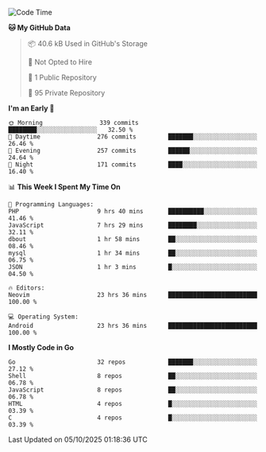 
<!--START_SECTION:waka-->
![Code Time](http://img.shields.io/badge/Code%20Time-6%2C335%20hrs%2047%20mins-blue)

**🐱 My GitHub Data** 

> 📦 40.6 kB Used in GitHub's Storage 
 > 
> 🚫 Not Opted to Hire
 > 
> 📜 1 Public Repository 
 > 
> 🔑 95 Private Repository 
 > 
**I'm an Early 🐤** 

```text
🌞 Morning                339 commits         ████████░░░░░░░░░░░░░░░░░   32.50 % 
🌆 Daytime                276 commits         ███████░░░░░░░░░░░░░░░░░░   26.46 % 
🌃 Evening                257 commits         ██████░░░░░░░░░░░░░░░░░░░   24.64 % 
🌙 Night                  171 commits         ████░░░░░░░░░░░░░░░░░░░░░   16.40 % 
```


📊 **This Week I Spent My Time On** 

```text
💬 Programming Languages: 
PHP                      9 hrs 40 mins       ██████████░░░░░░░░░░░░░░░   41.46 % 
JavaScript               7 hrs 29 mins       ████████░░░░░░░░░░░░░░░░░   32.11 % 
dbout                    1 hr 58 mins        ██░░░░░░░░░░░░░░░░░░░░░░░   08.46 % 
mysql                    1 hr 34 mins        ██░░░░░░░░░░░░░░░░░░░░░░░   06.75 % 
JSON                     1 hr 3 mins         █░░░░░░░░░░░░░░░░░░░░░░░░   04.50 % 

🔥 Editors: 
Neovim                   23 hrs 36 mins      █████████████████████████   100.00 % 

💻 Operating System: 
Android                  23 hrs 36 mins      █████████████████████████   100.00 % 
```

**I Mostly Code in Go** 

```text
Go                       32 repos            ███████░░░░░░░░░░░░░░░░░░   27.12 % 
Shell                    8 repos             ██░░░░░░░░░░░░░░░░░░░░░░░   06.78 % 
JavaScript               8 repos             ██░░░░░░░░░░░░░░░░░░░░░░░   06.78 % 
HTML                     4 repos             █░░░░░░░░░░░░░░░░░░░░░░░░   03.39 % 
C                        4 repos             █░░░░░░░░░░░░░░░░░░░░░░░░   03.39 % 
```




 Last Updated on 05/10/2025 01:18:36 UTC
<!--END_SECTION:waka-->
